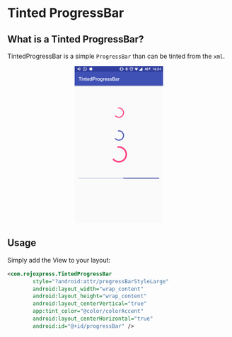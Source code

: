 # Tinted ProgressBar

## What is a Tinted ProgressBar?

TintedProgressBar is a simple `ProgressBar` than can be tinted from the `xml`.

<div align="center">
  <img height="355" src="raw/screen.png"/>
</div>

## Usage
Simply add the View to your layout:
```xml
<com.rojoxpress.TintedProgressBar
        style="?android:attr/progressBarStyleLarge"
        android:layout_width="wrap_content"
        android:layout_height="wrap_content"
        android:layout_centerVertical="true"
        app:tint_color="@color/colorAccent"
        android:layout_centerHorizontal="true"
        android:id="@+id/progressBar" />
```